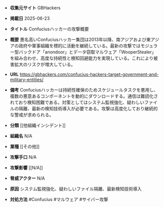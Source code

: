 - **収集元サイト**
GBHackers

- **掲載日**
2025-06-23

- **タイトル**
Confuciusハッカーの攻撃概要

- **概要**
悪名高いConfuciusハッカー集団は2013年以降、南アジアおよび東アジアの政府や軍事組織を標的に活動を継続している。最新の攻撃ではモジュラー型バックドア「anondoor」とデータ窃取マルウェア「WooperStealer」を組み合わせ、高度な持続性と検知回避能力を実現している。これにより被害拡大のリスクが増大している。

- **URL**
https://gbhackers.com/confucius-hackers-target-government-and-military-entities/

- **備考**
Confuciusハッカーは持続性確保のためスケジュールタスクを悪用し、複数の悪意あるコンポーネントを動的にダウンロードする。通信は難読化されており検知困難である。対策としてはシステム監視強化、疑わしいファイルの隔離、最新の検知技術導入が必要である。攻撃は高度化しており継続的な警戒が求められる。

- **分類**
[[他組織インシデント]]

- **組織名**
N/A

- **業種**
[[その他]]

- **攻撃手口**
N/A

- **攻撃影響**
[[N/A]]

- **脅威アクター**
N/A

- **原因**
システム監視強化、疑わしいファイル隔離、最新検知技術導入

- **対処方法**
#Confucius #マルウェア #サイバー攻撃

